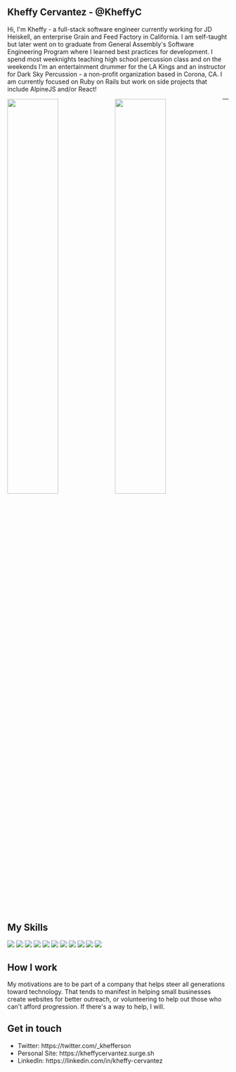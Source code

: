 ## Kheffy Cervantez - @KheffyC

Hi, I'm Kheffy - a full-stack software engineer currently working for JD Heiskell, an enterprise Grain and Feed Factory in California. I am self-taught but later went on to graduate from General Assembly's Software Engineering Program where I learned best practices for development. I spend most weeknights teaching high school percussion class and on the weekends I'm an entertainment drummer for the LA Kings and an instructor for Dark Sky Percussion - a non-profit organization based in Corona, CA. I am currently focused on Ruby on Rails but work on side projects that include AlpineJS and/or React! 

<img align="left" width="48%" src="https://github-readme-stats.vercel.app/api?username=kheffyc&theme=nightowl&show_icons=true" />
<img align="left" width="48%" src="https://github-readme-stats.vercel.app/api/top-langs/?username=kheffyc&layout=compact" />

****
## My Skills
<div>
<img src="https://img.shields.io/badge/rails-%23CC0000.svg?style=for-the-badge&logo=ruby-on-rails&logoColor=white" />
<img src="https://img.shields.io/badge/tailwindcss-%2338B2AC.svg?style=for-the-badge&logo=tailwind-css&logoColor=white" />
<img src="https://img.shields.io/badge/javascript-%23323330.svg?style=for-the-badge&logo=javascript&logoColor=%23F7DF1E" />
<img src="https://img.shields.io/badge/node.js-6DA55F?style=for-the-badge&logo=node.js&logoColor=white" />
<img src="https://img.shields.io/badge/react-%2320232a.svg?style=for-the-badge&logo=react&logoColor=%2361DAFB" />
<img src="https://img.shields.io/badge/express.js-%23404d59.svg?style=for-the-badge&logo=express&logoColor=%2361DAFB" />
<img src="https://img.shields.io/badge/MongoDB-%234ea94b.svg?style=for-the-badge&logo=mongodb&logoColor=white" />
<img src="https://img.shields.io/badge/python-3670A0?style=for-the-badge&logo=python&logoColor=ffdd54" />
<img src="https://img.shields.io/badge/django-%23092E20.svg?style=for-the-badge&logo=django&logoColor=white" />
<img src="https://img.shields.io/badge/postgres-%23316192.svg?style=for-the-badge&logo=postgresql&logoColor=white" />
<img src="https://img.shields.io/badge/git-%23F05033.svg?style=for-the-badge&logo=git&logoColor=white" />
</div>


### 

## How I work
<div>
My motivations are to be part of a company that helps steer all generations toward technology. That tends to manifest in helping small businesses create websites for better outreach, or volunteering to help out those who can't afford progression. If there's a way to help, I will. 
</div>

## Get in touch 

<ul>
  <li> Twitter: https://twitter.com/_khefferson</li>
  <li> Personal Site: https://kheffycervantez.surge.sh </li>
  <li> LinkedIn: https://linkedin.com/in/kheffy-cervantez
</ul>
